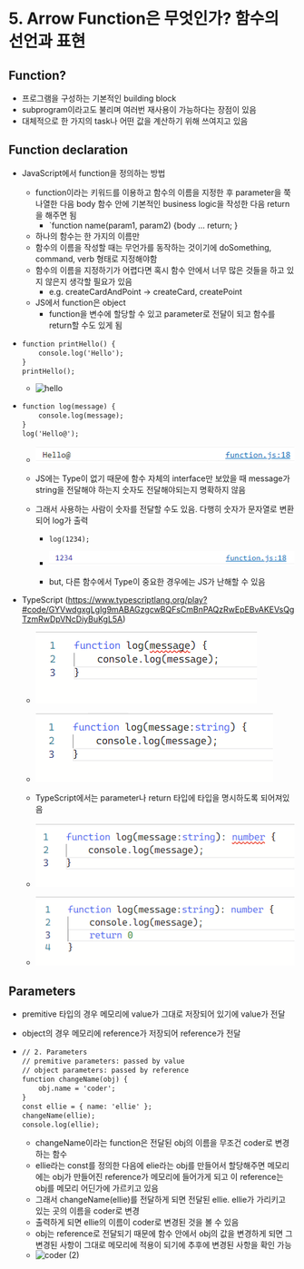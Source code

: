 # 5. Arrow Function은 무엇인가? 함수의 선언과 표현

[자바스크립트 기초 강의 5]: https://www.youtube.com/watch?v=e_lU39U-5bQ&amp;list=PLv2d7VI9OotTVOL4QmPfvJWPJvkmv6h-2&amp;index=5



## Function?

- 프로그램을 구성하는 기본적인 building block
- subprogram이라고도 불리며 여러번 재사용이 가능하다는 장점이 있음
- 대체적으로 한 가지의 task나 어떤 값을 계산하기 위해 쓰여지고 있음



## Function declaration

- JavaScript에서 function을 정의하는 방법

  - function이라는 키워드를 이용하고 함수의 이름을 지정한 후 parameter을 쭉 나열한 다음 body 함수 안에 기본적인 business logic을 작성한 다음 return을 해주면 됨
    - `function name(param1, param2) {body ... return; }
  - 하나의 함수는 한 가지의 이름만
  - 함수의 이름을 작성할 때는 무언가를 동작하는 것이기에 doSomething, command, verb 형태로 지정해야함
  - 함수의 이름을 지정하기가 어렵다면 혹시 함수 안에서 너무 많은 것들을 하고 있지 않은지 생각할 필요가 있음
    - e.g. createCardAndPoint -> createCard, createPoint
  - JS에서 function은 object
    - function을 변수에 할당할 수 있고 parameter로 전달이 되고 함수를 return할 수도 있게 됨

- ```
  function printHello() {
      console.log('Hello');
  }
  printHello();
  ```

  - ![hello](md-images/hello.PNG)

- ```
  function log(message) {
      console.log(message);
  }
  log('Hello@');
  ```

  - ![hello2](md-images/hello2.PNG)

  - JS에는 Type이 없기 때문에 함수 자체의 interface만 보았을 때 message가 string을 전달해야 하는지 숫자도 전달해야되는지 명확하지 않음

  - 그래서 사용하는 사람이 숫자를 전달할 수도 있음. 다행히 숫자가 문자열로 변환되어 log가 출력

    - ```
      log(1234);
      ```

    - ![1234](md-images/1234.PNG)

    - but, 다른 함수에서 Type이 중요한 경우에는 JS가 난해할 수 있음

- TypeScript (https://www.typescriptlang.org/play?#code/GYVwdgxgLglg9mABAGzgcwBQFsCmBnPAQzRwEpEBvAKEVsQgTzmRwDpVNcDiyBuKgL5A)

  - ![ts](md-images/ts.PNG)
  - ![ts1](md-images/ts1.PNG)

  - TypeScript에서는 parameter나 return 타입에 타입을 명시하도록 되어져있음
  - ![ts2](md-images/ts2.PNG)
  - ![ts3](md-images/ts3.PNG)



## Parameters

- premitive 타입의 경우 메모리에 value가 그대로 저장되어 있기에 value가 전달

- object의 경우 메모리에 reference가 저장되어 reference가 전달

- ```
  // 2. Parameters
  // premitive parameters: passed by value
  // object parameters: passed by reference
  function changeName(obj) {
      obj.name = 'coder';
  }
  const ellie = { name: 'ellie' };
  changeName(ellie);
  console.log(ellie);
  ```

  - changeName이라는 function은 전달된 obj의 이름을 무조건 coder로 변경하는 함수
  - ellie라는 const를 정의한 다음에 elie라는 obj를 만들어서 할당해주면 메모리에는 obj가 만들어진 reference가 메모리에 들어가게 되고 이 reference는 obj를 메모리 어딘가에 가르키고 있음
  - 그래서 changeName(ellie)를 전달하게 되면 전달된 ellie. ellie가 가리키고 있는 곳의 이름을 coder로 변경
  - 출력하게 되면 ellie의 이름이 coder로 변경된 것을 볼 수 있음
  - obj는 reference로 전달되기 때문에 함수 안에서 obj의 값을 변경하게 되면 그 변경된 사항이 그대로 메모리에 적용이 되기에 추후에 변경된 사항을 확인 가능
  - ![coder (2)](md-images/coder%20(2).PNG)
